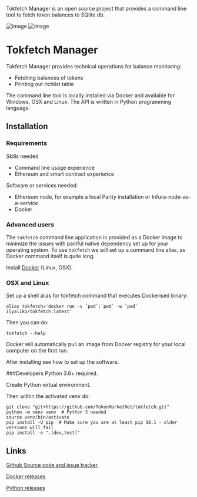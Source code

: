 Tokfetch Manager is an open source project that provides a command line
tool to fetch token balances to SQlite db.

![image](https://img.shields.io/docker/image-size/ilyaliko/tokfetch?style=flat-square)
![image](https://img.shields.io/docker/automated/ilyaliko/tokfetch?style=flat-square)

# Tokfetch Manager

Tokfetch Manager provides technical operations for balance monitoring:

-   Fetching balances of tokens
-   Printing out richlist table

The command line tool is locally installed via Docker and available for
Windows, OSX and Linux. The API is written in Python programming
language.

## Installation
### Requirements
Skills needed

- Command line usage experience
- Ethereum and smart contract experience 

Software or services needed:
- Ethereum node, for example a local Parity installation or Infura-node-as-a-service
- Docker

### Advanced users

The `tokfetch` command line application is provided as a Docker image to minimize the issues with painful native dependency set up for your operating system. To use `tokfetch` we will set up a command line alias, as Docker command itself is quite long.

Install [Docker](https://www.docker.com/products/docker-desktop) (Linux, OSX).

### OSX and Linux
Set up a shell alias for tokfetch command that executes Dockerised binary:

```shell
alias tokfetch='docker run -v `pwd`:`pwd` -w `pwd` ilyaliko/tokfetch:latest'
```

Then you can do:

```shell 
tokfetch --help
```

Docker will automatically pull an image from Docker registry for your local computer on the first run.

After installing see how to set up the software.

###Developers
Python 3.6+ required.

Create Python virtual environment.

Then within the activated venv do:

```shell
git clone "git+https://github.com/TokenMarketNet/tokfetch.git"
python -m venv venv  # Python 3 needed
source venv/bin/activate
pip install -U pip  # Make sure you are at least pip 18.1 - older versions will fail
pip install -e ".[dev,test]"
```


## Links


[Github Source code and issue
tracker](https://github.com/LikoIlya/tokfetch)

[Docker releases](https://hub.docker.com/r/ilyaliko/tokfetch/)

[Python releases](https://pypi.org/project/tokfetch/)

